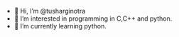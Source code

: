 - 👋 Hi, I’m @tusharginotra
- 👀 I’m interested in programming in C,C++ and python.
- 🌱 I’m currently learning python.

<!---
tusharginotra/tusharginotra is a ✨ special ✨ repository because its `README.md` (this file) appears on your GitHub profile.
You can click the Preview link to take a look at your changes.
--->
